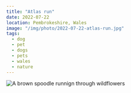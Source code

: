 ```yaml
---
title: "Atlas run"
date: 2022-07-22
location: Pembrokeshire, Wales
image: "/img/photo/2022-07-22-atlas-run.jpg"
tags:
  - dog
  - pet
  - dogs
  - pets
  - wales
  - nature
---
```


![A brown spoodle runnign through wildflowers](/img/photo/2022-07-22-atlas-run.jpg)
